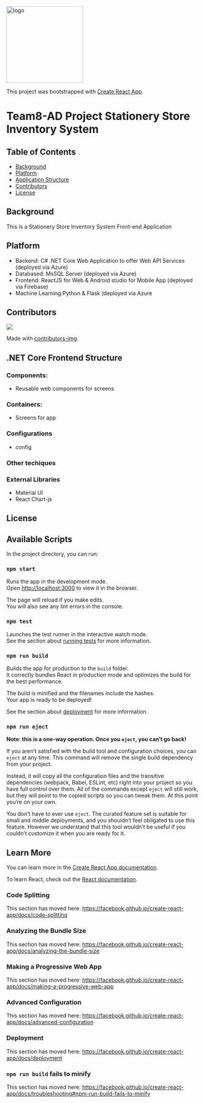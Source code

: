<div float=right>
  <img src="https://cdn0.iconfinder.com/data/icons/everything-icons-vol-1/512/university-school-education-college-01-512.png" width="200" alt="logo"/>
</div>

This project was bootstrapped with [Create React App](https://github.com/facebook/create-react-app).

# Team8-AD Project Stationery Store Inventory System

## Table of Contents
- [Background](#background)
- [Platform](#platform)
- [Application Structure](#structure)
- [Contributors](#contributors)
- [License](#license)


## Background
This is a Stationery Store Inventory System Front-end Application

## Platform
- Backend: C# .NET Core Web Application to offer Web API Services (deployed via Azure)
- Databased: MsSQL Server (deployed via Azure)
- Frontend: ReactJS for Web & Android studio for Mobile App (deployed via Firebase)
- Machine Learning:Python & Flask (deployed via Azure

## Contributors
<a href="https://github.com/darylkouk/front-end-ad-project/graphs/contributors">
  <img src="https://contributors-img.web.app/image?repo=darylkouk/front-end-ad-project" />
</a>

Made with [contributors-img](https://contributors-img.web.app).


## .NET Core Frontend Structure
### Components:
  - Reusable web components for screens
### Containers:
  - Screens for app
### Configurations
  - config
 
### Other techiques

### External Libraries
  - Material UI
  - React Chart-js
  
## License


## Available Scripts

In the project directory, you can run:

### `npm start`

Runs the app in the development mode.<br />
Open [http://localhost:3000](http://localhost:3000) to view it in the browser.

The page will reload if you make edits.<br />
You will also see any lint errors in the console.

### `npm test`

Launches the test runner in the interactive watch mode.<br />
See the section about [running tests](https://facebook.github.io/create-react-app/docs/running-tests) for more information.

### `npm run build`

Builds the app for production to the `build` folder.<br />
It correctly bundles React in production mode and optimizes the build for the best performance.

The build is minified and the filenames include the hashes.<br />
Your app is ready to be deployed!

See the section about [deployment](https://facebook.github.io/create-react-app/docs/deployment) for more information.

### `npm run eject`

**Note: this is a one-way operation. Once you `eject`, you can’t go back!**

If you aren’t satisfied with the build tool and configuration choices, you can `eject` at any time. This command will remove the single build dependency from your project.

Instead, it will copy all the configuration files and the transitive dependencies (webpack, Babel, ESLint, etc) right into your project so you have full control over them. All of the commands except `eject` will still work, but they will point to the copied scripts so you can tweak them. At this point you’re on your own.

You don’t have to ever use `eject`. The curated feature set is suitable for small and middle deployments, and you shouldn’t feel obligated to use this feature. However we understand that this tool wouldn’t be useful if you couldn’t customize it when you are ready for it.

## Learn More

You can learn more in the [Create React App documentation](https://facebook.github.io/create-react-app/docs/getting-started).

To learn React, check out the [React documentation](https://reactjs.org/).

### Code Splitting

This section has moved here: https://facebook.github.io/create-react-app/docs/code-splitting

### Analyzing the Bundle Size

This section has moved here: https://facebook.github.io/create-react-app/docs/analyzing-the-bundle-size

### Making a Progressive Web App

This section has moved here: https://facebook.github.io/create-react-app/docs/making-a-progressive-web-app

### Advanced Configuration

This section has moved here: https://facebook.github.io/create-react-app/docs/advanced-configuration

### Deployment

This section has moved here: https://facebook.github.io/create-react-app/docs/deployment

### `npm run build` fails to minify

This section has moved here: https://facebook.github.io/create-react-app/docs/troubleshooting#npm-run-build-fails-to-minify
